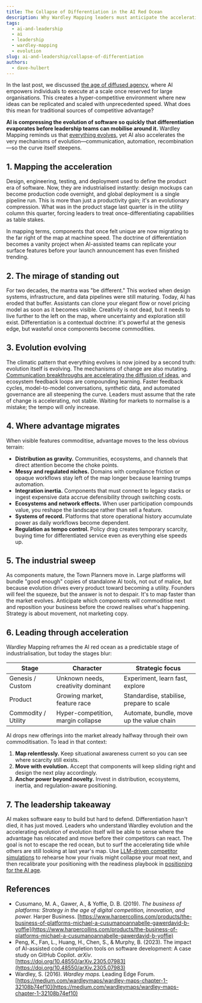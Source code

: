 ```yaml
---
title: The Collapse of Differentiation in the AI Red Ocean
description: Why Wardley Mapping leaders must anticipate the accelerating evolution of software components.
tags:
  - ai-and-leadership
  - ai
  - leadership
  - wardley-mapping
  - evolution
slug: ai-and-leadership/collapse-of-differentiation
authors:
  - dave-hulbert
---
```


In the last post, we discussed [the age of diffused agency](/blog/ai-and-leadership/age-of-diffused-agency), where AI empowers individuals to execute at a scale once reserved for large organisations. This creates a hyper-competitive environment where new ideas can be replicated and scaled with unprecedented speed. What does this mean for traditional sources of competitive advantage?

**AI is compressing the evolution of software so quickly that differentiation evaporates before leadership teams can mobilise around it.** Wardley Mapping reminds us that [everything evolves](/climatic-patterns/everything-evolves), yet AI also accelerates the very mechanisms of evolution—communication, automation, recombination—so the curve itself steepens.

<!-- truncate -->

## 1. Mapping the acceleration

Design, engineering, testing, and deployment used to define the product era of software. Now, they are industrialised instantly: design mockups can become production code overnight, and global deployment is a single pipeline run. This is more than just a productivity gain; it's an evolutionary compression. What was in the product stage last quarter is in the utility column this quarter, forcing leaders to treat once-differentiating capabilities as table stakes.

In mapping terms, components that once felt unique are now migrating to the far right of the map at machine speed. The doctrine of differentiation becomes a vanity project when AI-assisted teams can replicate your surface features before your launch announcement has even finished trending.

## 2. The mirage of standing out

For two decades, the mantra was "be different." This worked when design systems, infrastructure, and data pipelines were still maturing. Today, AI has eroded that buffer. Assistants can clone your elegant flow or novel pricing model as soon as it becomes visible. Creativity is not dead, but it needs to live further to the left on the map, where uncertainty and exploration still exist. Differentiation is a contextual doctrine: it's powerful at the genesis edge, but wasteful once components become commodities.

## 3. Evolution evolving

The climatic pattern that everything evolves is now joined by a second truth: evolution itself is evolving. The mechanisms of change are also mutating. [Communication breakthroughs are accelerating the diffusion of ideas](/climatic-patterns/evolution-of-communication-mechanisms-can-increase-the-speed-of-evolution-overall-and-the-diffusion-of-a-single-example-of-change), and ecosystem feedback loops are compounding learning. Faster feedback cycles, model-to-model conversations, synthetic data, and automated governance are all steepening the curve. Leaders must assume that the rate of change is accelerating, not stable. Waiting for markets to normalise is a mistake; the tempo will only increase.

## 4. Where advantage migrates

When visible features commoditise, advantage moves to the less obvious terrain:

- **Distribution as gravity.** Communities, ecosystems, and channels that direct attention become the choke points.
- **Messy and regulated niches.** Domains with compliance friction or opaque workflows stay left of the map longer because learning trumps automation.
- **Integration inertia.** Components that must connect to legacy stacks or ingest expensive data accrue defensibility through switching costs.
- **Ecosystems and network effects.** When user participation compounds value, you reshape the landscape rather than sell a feature.
- **Systems of record.** Platforms that store operational history accumulate power as daily workflows become dependent.
- **Regulation as tempo control.** Policy drag creates temporary scarcity, buying time for differentiated service even as everything else speeds up.

## 5. The industrial sweep

As components mature, the Town Planners move in. Large platforms will bundle "good enough" copies of standalone AI tools, not out of malice, but because evolution drives every product toward becoming a utility. Founders will feel the squeeze, but the answer is not to despair. It's to map faster than the market evolves. Anticipate which components will commoditise next and reposition your business before the crowd realises what's happening. Strategy is about movement, not marketing copy.

## 6. Leading through acceleration

Wardley Mapping reframes the AI red ocean as a predictable stage of industrialisation, but today the stages blur:

| Stage | Character | Strategic focus |
| --- | --- | --- |
| Genesis / Custom | Unknown needs, creativity dominant | Experiment, learn fast, explore |
| Product | Growing market, feature race | Standardise, stabilise, prepare to scale |
| Commodity / Utility | Hyper-competition, margin collapse | Automate, bundle, move up the value chain |

AI drops new offerings into the market already halfway through their own commoditisation. To lead in that context:

1. **Map relentlessly.** Keep situational awareness current so you can see where scarcity still exists.
2. **Move with evolution.** Accept that components will keep sliding right and design the next play accordingly.
3. **Anchor power beyond novelty.** Invest in distribution, ecosystems, inertia, and regulation-aware positioning.

## 7. The leadership takeaway

AI makes software easy to build but hard to defend. Differentiation hasn't died, it has just moved. Leaders who understand Wardley evolution and the accelerating evolution of evolution itself will be able to sense where the advantage has relocated and move before their competitors can react. The goal is not to escape the red ocean, but to surf the accelerating tide while others are still looking at last year's map. Use [LLM-driven competitor simulations](/blog/ai-and-leadership/llm-competitor-map-simulations) to rehearse how your rivals might collapse your moat next, and then recalibrate your positioning with the readiness playbook in [positioning for the AI age](/blog/ai-and-leadership/positioning-readiness).

## References

- Cusumano, M. A., Gawer, A., & Yoffie, D. B. (2019). *The business of platforms: Strategy in the age of digital competition, innovation, and power.* Harper Business. [https://www.harpercollins.com/products/the-business-of-platforms-michael-a-cusumanoannabelle-gawerdavid-b-yoffie](https://www.harpercollins.com/products/the-business-of-platforms-michael-a-cusumanoannabelle-gawerdavid-b-yoffie)
- Peng, K., Fan, L., Huang, H., Chen, S., & Murphy, B. (2023). The impact of AI-assisted code completion tools on software development: A case study on GitHub Copilot. *arXiv*. [https://doi.org/10.48550/arXiv.2305.07983](https://doi.org/10.48550/arXiv.2305.07983)
- Wardley, S. (2016). *Wardley maps.* Leading Edge Forum. [https://medium.com/wardleymaps/wardley-maps-chapter-1-32108b74ef10](https://medium.com/wardleymaps/wardley-maps-chapter-1-32108b74ef10)
